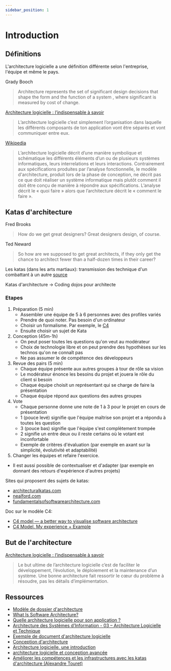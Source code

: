 ```yaml
---
sidebar_position: 1
---
```


# Introduction

## Définitions

L'architecture logicielle a une définition différente selon l'entreprise, l'équipe et même le pays.

Grady Booch
> Architecture represents the set of significant design decisions that shape the form and the function of a system , where significant is measured by cost of change.

[Architecture logicielle : l’indispensable à savoir](https://www.jesuisundev.com/architecture-logicielle/)

> L’architecture logicielle c’est simplement l’organisation dans laquelle les différents composants de ton application vont être séparés et vont communiquer entre eux.

[Wikipedia](https://fr.wikipedia.org/wiki/Architecture_logicielle)

> L’architecture logicielle décrit d’une manière symbolique et schématique les différents éléments d’un ou de plusieurs systèmes informatiques, leurs interrelations et leurs interactions. Contrairement aux spécifications produites par l’analyse fonctionnelle, le modèle d'architecture, produit lors de la phase de conception, ne décrit pas ce que doit réaliser un système informatique mais plutôt comment il doit être conçu de manière à répondre aux spécifications. L’analyse décrit le « quoi faire » alors que l’architecture décrit le « comment le faire ».

## Katas d'architecture

Fred Brooks
> How do we get great designers? Great designers design, of course.

Ted Neward
> So how are we supposed to get great architects, if they only get the chance to architect fewer than a half-dozen times in their career?

Les katas (dans les arts martiaux): transmission des technique d'un combattant à un autre [source](https://fr.wikipedia.org/wiki/Kata)

Katas d'architecture -> Coding dojos pour architecte

### Etapes

1. Préparation (5 min)
    - Assembler une équipe de 5 à 6 personnes avec des profiles variés
    - Prendre de quoi noter. Pas besoin d'un ordinateur
    - Choisir un formalisme. Par exemple, le [C4](https://c4model.com/)
    - Ensuite choisir un sujet de Kata
1. Conception (45m-1h)
    - On peut poser toutes les questions qu'on veut au modérateur
    - Choix de technologie libre et on peut prendre des hypothèses sur les technos qu'on ne connaît pas
    - Ne pas assumer le de compétence des développeurs
1. Revue des pairs (5 min)
    - Chaque équipe présente aux autres groupes à tour de rôle sa vision
    - Le modérateur énonce les besoins du projet et jouera le rôle du client si besoin
    - Chaque équipe choisit un représentant qui se charge de faire la présentation
    - Chaque équipe répond aux questions des autres groupes
1. Vote
    - Chaque personne donne une note de 1 à 3 pour le projet en cours de présentation
    - 1 (pouce levé) signifie que l'équipe maîtrise son projet et a répondu à toutes les question
    - 3 (pouce bas) signifie que l'équipe s'est complètement trompée
    - 2 signifie un entre deux ou il reste certains où le votant est inconfortable
    - Exemple de critères d'évaluation (par exemple en axant sur la simplicité, évolutivité et adaptabilité)
1. Changer les équipes et refaire l'exercice.

- Il est aussi possible de contextualiser et d'adapter (par exemple en donnant des retours d'expérience d'autres projets)

Sites qui proposent des sujets de katas:

- [architecturalkatas.com](https://www.architecturalkatas.com/index.html)
- [nealford.com](https://nealford.com/katas/)
- [fundamentalsofsoftwarearchitecture.com](https://fundamentalsofsoftwarearchitecture.com/katas/)

Doc sur le modèle C4:

- [C4 model — a better way to visualise software architecture](https://medium.com/news-uk-technology/c4-model-a-better-way-to-visualise-software-architecture-df41e5ac57b8)
- [C4 Model. My experience + Example](https://itzareyesmx.medium.com/c4-model-my-experience-example-fbcf50def540)

## But de l'architecture

[Architecture logicielle : l’indispensable à savoir](https://www.jesuisundev.com/architecture-logicielle/)

> Le but ultime de l’architecture logicielle c’est de faciliter le développement, l’évolution, le déploiement et la maintenance d’un système.
> Une bonne architecture fait ressortir le cœur du problème à résoudre, pas les détails d’implémentation.

## Ressources

- [Modèle de dossier d'architecture](https://github.com/bflorat/modele-da)
- [What Is Software Architecture?](https://www.castsoftware.com/glossary/what-is-software-architecture-tools-design-definition-explanation-best)
- [Quelle architecture logicielle pour son application ?](https://www.softfluent.fr/blog/architecture-logicielle-pour-application/)
- [Architecture des Systèmes d’Information - 03 – Architecture Logicielle et Technique](http://damien.ploix.free.fr/archi/2014-ARCHISI2-03-Ploix-ALT-V0%201.pdf)
- [Exemple de document d'architecture logicielle](https://isisniper.sourceforge.net/ac/Document_d_architecture_logicielle_2002_02_04.htm)
- [Conception d'architecture](http://www2.ift.ulaval.ca/~lamontagne/glo3001/documentationArchitecture.pdf)
- [Architecture logicielle, une introduction](http://www2.ift.ulaval.ca/~lamontagne/glo3001/introArchitecture.pdf)
- [architecture logicielle et conception avancée](https://www.ptidej.net/courses/log4430/winter12/slides/Cours%201%20-%20Conception%20architecturale%201.pdf)
- [Améliorer les compétences et les infrastructures avec les katas d'architecture (Alexandre Touret)](https://www.youtube.com/watch?v=DKfR5AVD_AM)
